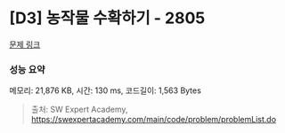 # [D3] 농작물 수확하기 - 2805 

[문제 링크](https://swexpertacademy.com/main/code/problem/problemDetail.do?contestProbId=AV7GLXqKAWYDFAXB) 

### 성능 요약

메모리: 21,876 KB, 시간: 130 ms, 코드길이: 1,563 Bytes



> 출처: SW Expert Academy, https://swexpertacademy.com/main/code/problem/problemList.do
